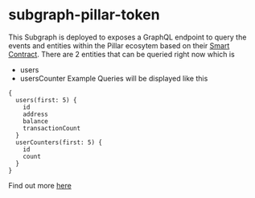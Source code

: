 # subgraph-pillar-token
This Subgraph is deployed to exposes a GraphQL endpoint to query the events and entities within the Pillar ecosytem based on their [Smart Contract](https://etherscan.io/address/0xe3818504c1b32bf1557b16c238b2e01fd3149c17). There are 2 entities that can be queried right now which is 
* users
* usersCounter
Example Queries will be displayed like this
```
{
  users(first: 5) {
    id
    address
    balance
    transactionCount
  }
  userCounters(first: 5) {
    id
    count
  }
}
```
Find out more [here](https://thegraph.com/explorer/subgraph/cristian164/pillar)
